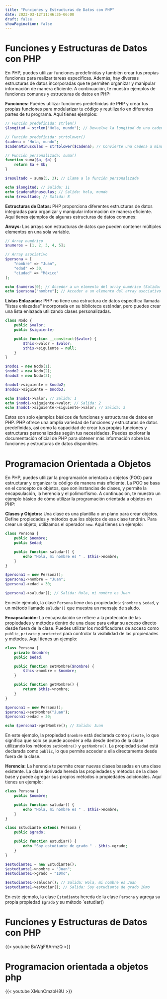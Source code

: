 ```yaml
---
title: "Funciones y Estructuras de Datos con PHP"
date: 2023-03-12T11:46:35-06:00
draft: false
showPagination: false
---
```

# Funciones y Estructuras de Datos con PHP

En PHP, puedes utilizar funciones predefinidas y también crear tus propias funciones para realizar tareas específicas. Además, hay diversas estructuras de datos incorporadas que te permiten organizar y manipular información de manera eficiente. A continuación, te muestro ejemplos de funciones comunes y estructuras de datos en PHP:

**Funciones:**
Puedes utilizar funciones predefinidas de PHP y crear tus propias funciones para modularizar tu código y reutilizarlo en diferentes partes de tu programa. Aquí tienes ejemplos:

```php
// Función predefinida: strlen()
$longitud = strlen("Hola, mundo"); // Devuelve la longitud de una cadena

// Función predefinida: strtolower()
$cadena = "Hola, mundo";
$cadenaMinusculas = strtolower($cadena); // Convierte una cadena a minúsculas

// Función personalizada: suma()
function suma($a, $b) {
    return $a + $b;
}

$resultado = suma(5, 3); // Llama a la función personalizada

echo $longitud; // Salida: 11
echo $cadenaMinusculas; // Salida: hola, mundo
echo $resultado; // Salida: 8
```

**Estructuras de Datos:**
PHP proporciona diferentes estructuras de datos integradas para organizar y manipular información de manera eficiente. Aquí tienes ejemplos de algunas estructuras de datos comunes:

**Arrays:**
Los arrays son estructuras de datos que pueden contener múltiples elementos en una sola variable.

```php
// Array numérico
$numeros = [1, 2, 3, 4, 5];

// Array asociativo
$persona = [
    "nombre" => "Juan",
    "edad" => 30,
    "ciudad" => "México"
];

echo $numeros[0]; // Acceder a un elemento del array numérico (Salida: 1)
echo $persona["nombre"]; // Acceder a un elemento del array asociativo (Salida: Juan)
```

**Listas Enlazadas:**
PHP no tiene una estructura de datos específica llamada "listas enlazadas" incorporada en su biblioteca estándar, pero puedes crear una lista enlazada utilizando clases personalizadas.

```php
class Nodo {
    public $valor;
    public $siguiente;

    public function __construct($valor) {
        $this->valor = $valor;
        $this->siguiente = null;
    }
}

$nodo1 = new Nodo(1);
$nodo2 = new Nodo(2);
$nodo3 = new Nodo(3);

$nodo1->siguiente = $nodo2;
$nodo2->siguiente = $nodo3;

echo $nodo1->valor; // Salida: 1
echo $nodo1->siguiente->valor; // Salida: 2
echo $nodo1->siguiente->siguiente->valor; // Salida: 3
```

Estos son solo ejemplos básicos de funciones y estructuras de datos en PHP. PHP ofrece una amplia variedad de funciones y estructuras de datos predefinidas, así como la capacidad de crear tus propias funciones y estructuras personalizadas según tus necesidades. Puedes explorar la documentación oficial de PHP para obtener más información sobre las funciones y estructuras de datos disponibles.

# Programacion Orientada a Objetos


En PHP, puedes utilizar la programación orientada a objetos (POO) para estructurar y organizar tu código de manera más eficiente. La POO se basa en el concepto de objetos, que son instancias de clases, y permite la encapsulación, la herencia y el polimorfismo. A continuación, te muestro un ejemplo básico de cómo utilizar la programación orientada a objetos en PHP:

**Clases y Objetos:**
Una clase es una plantilla o un plano para crear objetos. Define propiedades y métodos que los objetos de esa clase tendrán. Para crear un objeto, utilizamos el operador `new`. Aquí tienes un ejemplo:

```php
class Persona {
    public $nombre;
    public $edad;

    public function saludar() {
        echo "Hola, mi nombre es " . $this->nombre;
    }
}

$persona1 = new Persona();
$persona1->nombre = "Juan";
$persona1->edad = 30;

$persona1->saludar(); // Salida: Hola, mi nombre es Juan
```

En este ejemplo, la clase `Persona` tiene dos propiedades: `$nombre` y `$edad`, y un método llamado `saludar()` que muestra un mensaje de saludo.

**Encapsulación:**
La encapsulación se refiere a la protección de las propiedades y métodos dentro de una clase para evitar su acceso directo desde fuera de la clase. Puedes utilizar los modificadores de acceso como `public`, `private` y `protected` para controlar la visibilidad de las propiedades y métodos. Aquí tienes un ejemplo:

```php
class Persona {
    private $nombre;
    public $edad;

    public function setNombre($nombre) {
        $this->nombre = $nombre;
    }

    public function getNombre() {
        return $this->nombre;
    }
}

$persona1 = new Persona();
$persona1->setNombre("Juan");
$persona1->edad = 30;

echo $persona1->getNombre(); // Salida: Juan
```

En este ejemplo, la propiedad `$nombre` está declarada como `private`, lo que significa que solo se puede acceder a ella desde dentro de la clase utilizando los métodos `setNombre()` y `getNombre()`. La propiedad `$edad` está declarada como `public`, lo que permite acceder a ella directamente desde fuera de la clase.

**Herencia:**
La herencia te permite crear nuevas clases basadas en una clase existente. La clase derivada hereda las propiedades y métodos de la clase base y puede agregar sus propios métodos o propiedades adicionales. Aquí tienes un ejemplo:

```php
class Persona {
    public $nombre;

    public function saludar() {
        echo "Hola, mi nombre es " . $this->nombre;
    }
}

class Estudiante extends Persona {
    public $grado;

    public function estudiar() {
        echo "Soy estudiante de grado " . $this->grado;
    }
}

$estudiante1 = new Estudiante();
$estudiante1->nombre = "Juan";
$estudiante1->grado = "10mo";

$estudiante1->saludar(); // Salida: Hola, mi nombre es Juan
$estudiante1->estudiar(); // Salida: Soy estudiante de grado 10mo
```

En este ejemplo, la clase `Estudiante` hereda de la clase `Persona` y agrega su propia propiedad `$grado` y su método `estudiar()

# Funciones y Estructuras de Datos con PHP

{{< youtube BuWgF6ArmzQ >}}
# Programacion orientada a objetos php
{{< youtube XMunCmzbH8U >}}